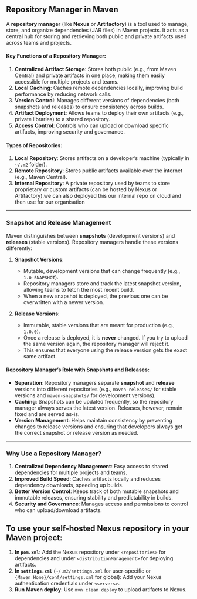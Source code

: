 

## **Repository Manager in Maven**

A **repository manager** (like **Nexus** or **Artifactory**) is a tool used to manage, store, and organize dependencies (JAR files) in Maven projects. It acts as a central hub for storing and retrieving both public and private artifacts used across teams and projects.

#### **Key Functions of a Repository Manager:**
1. **Centralized Artifact Storage**: Stores both public (e.g., from Maven Central) and private artifacts in one place, making them easily accessible for multiple projects and teams.
2. **Local Caching**: Caches remote dependencies locally, improving build performance by reducing network calls.
3. **Version Control**: Manages different versions of dependencies (both snapshots and releases) to ensure consistency across builds.
4. **Artifact Deployment**: Allows teams to deploy their own artifacts (e.g., private libraries) to a shared repository.
5. **Access Control**: Controls who can upload or download specific artifacts, improving security and governance.

#### **Types of Repositories:**
1. **Local Repository**: Stores artifacts on a developer’s machine (typically in `~/.m2` folder).
2. **Remote Repository**: Stores public artifacts available over the internet (e.g., Maven Central).
3. **Internal Repository**: A private repository used by teams to store proprietary or custom artifacts (can be hosted by Nexus or Artifactory).we can also deployed this our internal repo
  on cloud and then use for our organisation 

---

### **Snapshot and Release Management**

Maven distinguishes between **snapshots** (development versions) and **releases** (stable versions). Repository managers handle these versions differently:

1. **Snapshot Versions**:
   - Mutable, development versions that can change frequently (e.g., `1.0-SNAPSHOT`).
   - Repository managers store and track the latest snapshot version, allowing teams to fetch the most recent build.
   - When a new snapshot is deployed, the previous one can be overwritten with a newer version.

2. **Release Versions**:
   - Immutable, stable versions that are meant for production (e.g., `1.0.0`).
   - Once a release is deployed, it is **never** changed. If you try to upload the same version again, the repository manager will reject it.
   - This ensures that everyone using the release version gets the exact same artifact.

#### **Repository Manager’s Role with Snapshots and Releases**:
- **Separation**: Repository managers separate **snapshot** and **release** versions into different repositories (e.g., `maven-releases/` for stable versions and `maven-snapshots/` for development versions).
- **Caching**: Snapshots can be updated frequently, so the repository manager always serves the latest version. Releases, however, remain fixed and are served as-is.
- **Version Management**: Helps maintain consistency by preventing changes to release versions and ensuring that developers always get the correct snapshot or release version as needed.

---

### **Why Use a Repository Manager?**
1. **Centralized Dependency Management**: Easy access to shared dependencies for multiple projects and teams.
2. **Improved Build Speed**: Caches artifacts locally and reduces dependency downloads, speeding up builds.
3. **Better Version Control**: Keeps track of both mutable snapshots and immutable releases, ensuring stability and predictability in builds.
4. **Security and Governance**: Manages access and permissions to control who can upload/download artifacts.


## To use your self-hosted Nexus repository in your Maven project:

1. **In `pom.xml`**: Add the Nexus repository under `<repositories>` for dependencies and under `<distributionManagement>` for deploying artifacts.
2. **In `settings.xml`** (`~/.m2/settings.xml` for user-specific or `{Maven_Home}/conf/settings.xml` for global): Add your Nexus authentication credentials under `<servers>`.
3. **Run Maven deploy**: Use `mvn clean deploy` to upload artifacts to Nexus.



